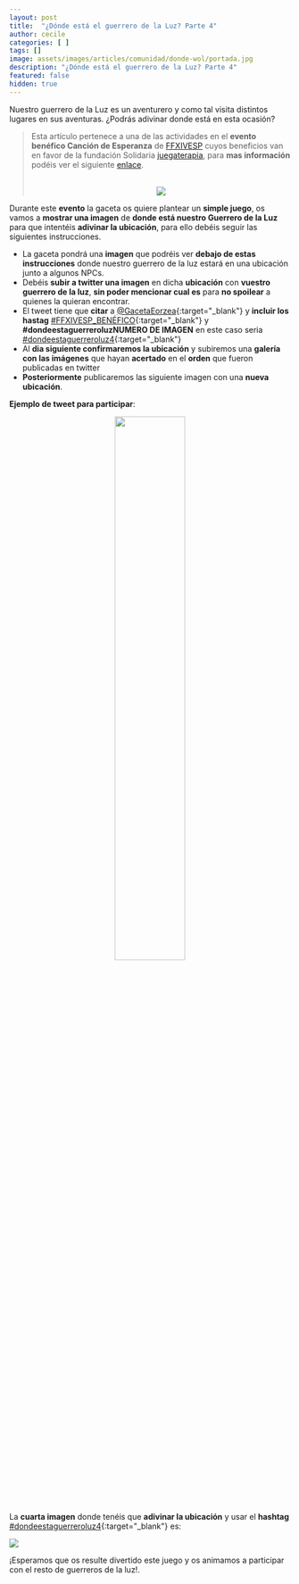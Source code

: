 ```yaml
---
layout: post
title:  "¿Dónde está el guerrero de la Luz? Parte 4"
author: cecile
categories: [ ]
tags: []
image: assets/images/articles/comunidad/donde-wol/portada.jpg
description: "¿Dónde está el guerrero de la Luz? Parte 4"
featured: false
hidden: true
---
```


Nuestro guerrero de la Luz es un aventurero y como tal visita distintos lugares en sus aventuras. ¿Podrás adivinar donde está en esta ocasión?

<blockquote>
Esta artículo pertenece a una de las actividades en el <b>evento benéfico Canción de Esperanza</b> de <a href="https://twitter.com/FFXIVESP_" target="_blank">FFXIVESP</a> cuyos beneficios van en favor de la fundación Solidaria <a href="https://www.juegaterapia.org" target="_blank">juegaterapia</a>, para <b>mas información</b> podéis ver el siguiente <a href="/cancion-esperanza/" target="_blank">enlace</a>.<br/>
<br/>
<p align="center"><a href="/cancion-esperanza/" target="_blank"><img src="{{ site.baseurl }}/assets/images/articles/comunidad/donde-wol/beneficio_horizontal.jpg"></a></p>
</blockquote>

Durante este **evento** la gaceta os quiere plantear un **simple juego**, os vamos a **mostrar una imagen** de **donde está nuestro Guerrero de la Luz** para que intentéis **adivinar la ubicación**, para ello debéis seguir las siguientes instrucciones. 

- La gaceta pondrá una **imagen** que podréis ver **debajo de estas instrucciones** donde nuestro guerrero de la luz estará en una ubicación junto a algunos NPCs.
- Debéis **subir a twitter una imagen** en dicha **ubicación** con **vuestro guerrero de la luz**, **sin poder mencionar cual es** para **no spoilear** a quienes la quieran encontrar.
- El tweet tiene que **citar** a [@GacetaEorzea](https://twitter.com/GacetaEorzea){:target="_blank"} y **incluir los hastag** [#FFXIVESP_BENÉFICO](https://twitter.com/hashtag/FFXIVESP_BENÉFICO){:target="_blank"} y **#dondeestaguerreroluzNUMERO DE IMAGEN** en este caso seria [#dondeestaguerreroluz4](https://twitter.com/hashtag/dondeestaguerreroluz4){:target="_blank"}
- Al **dia siguiente confirmaremos la ubicación** y subiremos una **galería con las imágenes** que hayan **acertado** en el **orden** que fueron publicadas en twitter
- **Posteriormente** publicaremos las siguiente imagen con una **nueva ubicación**.

**Ejemplo de tweet para participar**:

<p align="center"><img src="{{ site.baseurl }}/assets/images/articles/comunidad/donde-wol/04/ejemplo4.jpg" width="50%"></p>

La **cuarta imagen** donde tenéis que **adivinar la ubicación** y usar el **hashtag** [#dondeestaguerreroluz4](https://twitter.com/hashtag/dondeestaguerreroluz4){:target="_blank"} es:

<script src="https://cdnjs.cloudflare.com/ajax/libs/ekko-lightbox/5.3.0/ekko-lightbox.min.js" integrity="sha512-Y2IiVZeaBwXG1wSV7f13plqlmFOx8MdjuHyYFVoYzhyRr3nH/NMDjTBSswijzADdNzMyWNetbLMfOpIPl6Cv9g==" crossorigin="anonymous" referrerpolicy="no-referrer"></script>
<link rel="stylesheet" href="https://cdnjs.cloudflare.com/ajax/libs/ekko-lightbox/5.3.0/ekko-lightbox.css" integrity="sha512-Velp0ebMKjcd9RiCoaHhLXkR1sFoCCWXNp6w4zj1hfMifYB5441C+sKeBl/T/Ka6NjBiRfBBQRaQq65ekYz3UQ==" crossorigin="anonymous" referrerpolicy="no-referrer" />

<div class="container card">
    <div class="row">
        <div class="col-xl">
            <a href="{{ site.baseurl }}/assets/images/articles/comunidad/donde-wol/04/04.jpg" data-toggle="lightbox"><img src="{{ site.baseurl }}/assets/images/articles/comunidad/donde-wol/04/04.jpg"></a>
        </div>       
    </div>
</div>

¡Esperamos que os resulte divertido este juego y os animamos a participar con el resto de guerreros de la luz!.

<!----
#### Imágenes que han acertado

En esta ocasión **nuestro WoL estaba en The Azim Steppe - Onsal Hakair - Mol lloh**, aquí dejamos las imágenes que han acertado.

<sub><sup><i>Las imágenes a continuación están en orden de su publicación en twitter y el nombre del autor es el que tiene indicado en dicha plataforma.</i></sup></sub>

<div class="container card">
    <div class="row">
        <div class="col-xl">
            <a href="{{ site.baseurl }}/assets/images/articles/comunidad/donde-wol/04/04.jpg" data-toggle="lightbox"><img src="{{ site.baseurl }}/assets/images/articles/comunidad/donde-wol/04/04.jpg"></a>
        </div>       
    </div>
    <div class="row">  
        <div class="col-xl">
            <p align="center">Autor: <a href="https://twitter.com/QueenRaikichi94" target="_blank">Kaewahn||C0MMS CLOSED</a></p>
        </div>
    </div>
</div>    

<br/>
---->


<script>
    $(document).on('click', '[data-toggle="lightbox"]', function(event) {
                event.preventDefault();
                $(this).ekkoLightbox();
            });
</script>
